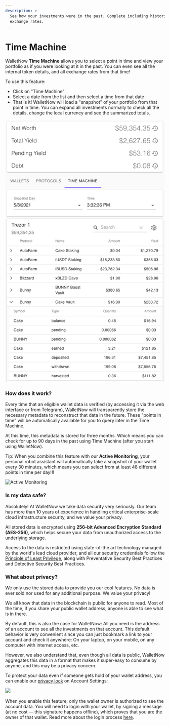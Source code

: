 ```yaml
---
description: >-
  See how your investments were in the past. Complete including historical
  exchange rates.
---
```


# Time Machine

WalletNow **Time Machine** allows you to select a point in time and view your portfolio as if you were looking at it in the past. You can even see all the internal token details, and all exchange rates from that time!

To use this feature:

* Click on "Time Machine"
* Select a date from the list and then select a time from that date
* That is it! WalletNow will load a "snapshot" of your portfolio from that point in time. You can expand all investments normally to check all the details, change the local currency and see the summarized totals.

![Sample Time Machine view](../.gitbook/assets/image%20%2814%29.png)

### How does it work? <a id="1f34"></a>

Every time that an eligible wallet data is verified \(by accessing it via the web interface or from Telegram\), WalletNow will transparently store the necessary metadata to reconstruct that data in the future. These "points in time" will be automatically available for you to query later in the Time Machine.

At this time, this metadata is stored for three months. Which means you can check for up to 90 days in the past using Time Machine \(after you start using WalletNow\).

Tip: When you combine this feature with our **Active Monitoring**, your personal robot assistant will automatically take a snapshot of your wallet every 30 minutes, which means you can select from at least 48 different points in time per day!!!

![Active Monitoring](https://miro.medium.com/max/342/1*pcqMbgGjpZtJ6JvxtuiTzA.png)

### Is my data safe? <a id="2c6f"></a>

Absolutely! At WalletNow we take data security very seriously. Our team has more than 10 years of experience in handling critical enterprise-scale cloud infrastructure security, and we value your privacy.

All stored data is encrypted using **256-bit Advanced Encryption Standard \(AES-256\)**, which helps secure your data from unauthorized access to the underlying storage.

Access to the data is restricted using state-of-the art technology managed by the world's lead cloud provider, and all our security credentials follow the [Principle of Least Privilege](https://en.wikipedia.org/wiki/Principle_of_least_privilege), along with Preventative Security Best Practices and Detective Security Best Practices.

### What about privacy? <a id="8ca0"></a>

We only use the stored data to provide you our cool features. No data is ever sold nor used for any additional purpose. We value your privacy!

We all know that data in the blockchain is public for anyone to read. Most of the time, if you share your public wallet address, anyone is able to see what is in there.

By default, this is also the case for WalletNow: All you need is the address of an account to see all the investments on that account. This default behavior is very convenient since you can just bookmark a link to your account and check it anywhere: On your laptop, on your mobile, on any computer with internet access, etc.

However, we also understand that, even though all data is public, WalletNow aggregates this data in a format that makes it super-easy to consume by anyone, and this may be a privacy concern.

To protect your data even if someone gets hold of your wallet address, you can enable our [privacy lock](privacy-lock.md) on Account Settings:

![](https://miro.medium.com/max/463/0*tkHsWuznLfmaxveK)

When you enable this feature, only the wallet owner is authorized to see the account data. You will need to login with your wallet, by signing a message \(at no cost — this signature happens offline\), which proves that you are the owner of that wallet. Read more about the login process [here](login.md).

